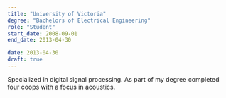 ```yaml
---
title: "University of Victoria"
degree: "Bachelors of Electrical Engineering"
role: "Student"
start_date: 2008-09-01
end_date: 2013-04-30

date: 2013-04-30
draft: true
---
```


Specialized in digital signal processing. As part of my degree completed four coops with a focus in acoustics.

